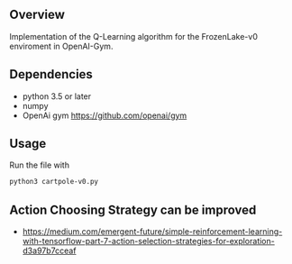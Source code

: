 ## Overview
Implementation of the Q-Learning algorithm for the FrozenLake-v0 enviroment in OpenAI-Gym.

## Dependencies  
* python 3.5 or later
* numpy  
* OpenAi gym https://github.com/openai/gym

## Usage
Run the file with
```sh
python3 cartpole-v0.py
```
## Action Choosing Strategy can be improved
* https://medium.com/emergent-future/simple-reinforcement-learning-with-tensorflow-part-7-action-selection-strategies-for-exploration-d3a97b7cceaf
